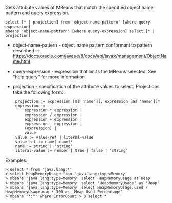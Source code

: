 
Gets attribute values of MBeans that match the specified object name pattern and query expression.

    select [* | projection] from 'object-name-pattern' [where query-expression]
    mbeans 'object-name-pattern' [where query-expression] select [* | projection]

 - object-name-pattern - object name pattern conformant to pattern described in https://docs.oracle.com/javase/8/docs/api/javax/management/ObjectName.html
 - query-expression - expression that limits the MBeans selected.  See "help query" for more information.
 - projection - specification of the attribute values to select.  Projections take the following form:

        projection := expression [as 'name'][, expression [as 'name']]*
        expression :=
            expression * expression |
            expression / expression |
            expression + expression |
            expression - expression |
            (expression) |
            value
        value := value-ref | literal-value
        value-ref := name[.name]*
        name := string | 'string'
        literal-value := number | true | false | 'string'

Examples:

    > select * from 'java.lang:*'
    > select HeapMemoryUsage from 'java.lang:type=Memory'
    > mbeans 'java.lang:type=Memory' select HeapMemoryUsage as Heap
    > mbeans 'java.lang:type=Memory' select 'HeapMemoryUsage' as 'Heap'
    > mbeans 'java.lang:type=Memory' select HeapMemoryUsage.used / HeapMemoryUsage.max * 100 as 'Heap Used Percentage'
    > mbeans '*:*' where ErrorCount > 0 select *

